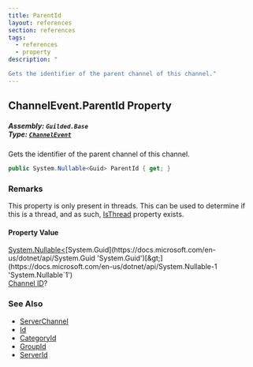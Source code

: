 ```yaml
---
title: ParentId
layout: references
section: references
tags:
  - references
  - property
description: "

Gets the identifier of the parent channel of this channel."
---
```


## ChannelEvent.ParentId Property
##### **Assembly:** `Guilded.Base`<br/>**Type:** [`ChannelEvent`](ChannelEvent 'Guilded.Base.Events.ChannelEvent')

Gets the identifier of the parent channel of this channel.

```csharp
public System.Nullable<Guid> ParentId { get; }
```

### Remarks
  
This property is only present in threads. This can be used to determine if this is a thread, and as such, [IsThread](ServerChannel.IsThread 'Guilded.Base.Servers.ServerChannel.IsThread') property exists.

#### Property Value
[System.Nullable&lt;](https://docs.microsoft.com/en-us/dotnet/api/System.Nullable-1 'System.Nullable`1')[System.Guid](https://docs.microsoft.com/en-us/dotnet/api/System.Guid 'System.Guid')[&gt;](https://docs.microsoft.com/en-us/dotnet/api/System.Nullable-1 'System.Nullable`1')  
[Channel ID](ServerChannel.Id 'Guilded.Base.Servers.ServerChannel.Id')?

### See Also
- [ServerChannel](ServerChannel 'Guilded.Base.Servers.ServerChannel')
- [Id](ServerChannel.Id 'Guilded.Base.Servers.ServerChannel.Id')
- [CategoryId](ServerChannel.CategoryId 'Guilded.Base.Servers.ServerChannel.CategoryId')
- [GroupId](ServerChannel.GroupId 'Guilded.Base.Servers.ServerChannel.GroupId')
- [ServerId](ServerChannel.ServerId 'Guilded.Base.Servers.ServerChannel.ServerId')